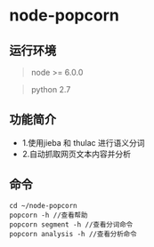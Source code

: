 # node-popcorn
## 运行环境
> node >= 6.0.0

> python 2.7
## 功能简介
   - 1.使用jieba 和 thulac 进行语义分词
   - 2.自动抓取网页文本内容并分析
## 命令
```
cd ~/node-popcorn
popcorn -h //查看帮助
popcorn segment -h //查看分词命令
popcorn analysis -h //查看分析命令
```
